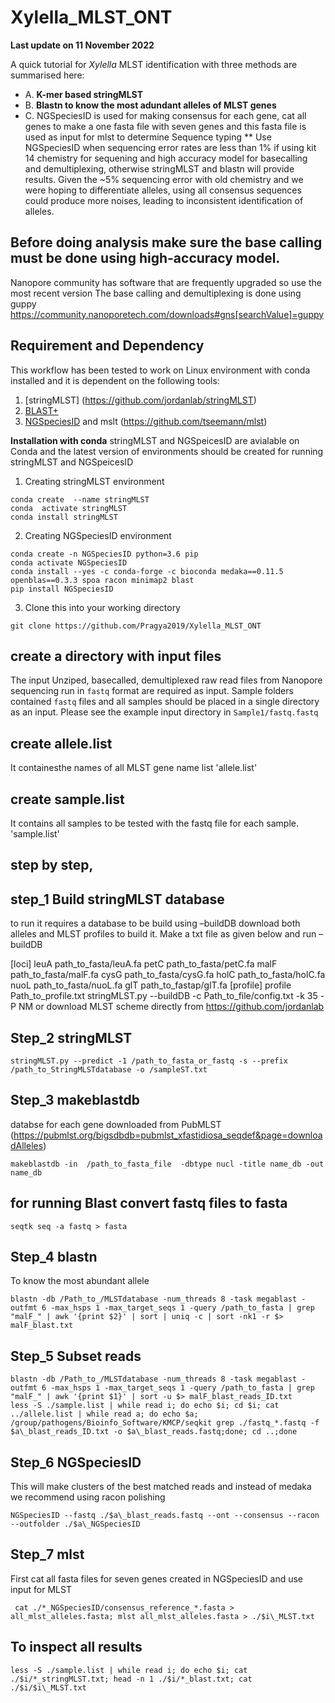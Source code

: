 # Xylella_MLST_ONT

**Last update on 11 November 2022**

A quick tutorial for *Xylella* MLST identification with three methods are summarised here:
- A. **K-mer based stringMLST**
- B. **Blastn to know the most adundant alleles of MLST genes**
- C. NGSpeciesID is used for making consensus for each gene, cat all genes to make a one fasta file with seven genes and this fasta file is used as input for mlst to determine Sequence typing **
Use NGSpeciesID when sequencing error rates are less than 1% if using kit 14 chemistry for sequening and high accuracy model for basecalling and demultiplexing, otherwise stringMLST and blastn will provide results. Given the ~5% sequencing error with old chemistry and we were hoping to differentiate alleles, using all consensus sequences could produce more noises, leading to inconsistent identification of alleles.  

## Before doing analysis make sure the base calling must be done using high-accuracy model. 
Nanopore community has software that are frequently upgraded so use the most recent version
The base calling and demultiplexing is done using guppy https://community.nanoporetech.com/downloads#gns[searchValue]=guppy

## Requirement and Dependency
This workflow has been tested to work on Linux environment with conda installed and it is dependent on the following tools:
1. [stringMLST] (https://github.com/jordanlab/stringMLST)
2. [BLAST+](https://www.ncbi.nlm.nih.gov/books/NBK279690/)
3. [NGSpeciesID](https://github.com/ksahlin/NGSpeciesID) and mslt (https://github.com/tseemann/mlst)

**Installation with conda**
stringMLST and NGSpeicesID are avialable on Conda and the latest version of environments should be created for running stringMLST and NGSpeicesID 

1. Creating stringMLST environment
```
conda create  --name stringMLST
conda  activate stringMLST
conda install stringMLST
```

2. Creating NGSpeciesID environment
```
conda create -n NGSpeciesID python=3.6 pip 
conda activate NGSpeciesID
conda install --yes -c conda-forge -c bioconda medaka==0.11.5 openblas==0.3.3 spoa racon minimap2 blast
pip install NGSpeciesID

```

3. Clone this into your working directory
```
git clone https://github.com/Pragya2019/Xylella_MLST_ONT
```



## create a directory with input files
The input Unziped, basecalled, demultiplexed raw read files from Nanopore sequencing run in `fastq` format are required as input. Sample folders contained `fastq` files and all samples should be placed in a single directory as an input. Please see the example input directory in `Sample1/fastq.fastq`
## create allele.list
It containesthe names of all MLST gene name list
'allele.list'

## create sample.list
It contains all samples to be tested with the fastq file for each sample. 
'sample.list'

## step by step, 
## step_1 Build stringMLST database

to run it requires a database to be build using –buildDB
download both alleles and MLST profiles to build it. Make a txt file as given below  and run –buildDB

[loci]
leuA  path_to_fasta/leuA.fa
petC path_to_fasta/petC.fa
malF path_to_fasta/malF.fa
cysG path_to_fasta/cysG.fa
holC path_to_fasta/holC.fa
nuoL path_to_fasta/nuoL.fa
glT path_to_fastap/glT.fa
[profile]
profile Path_to_profile.txt
stringMLST.py --buildDB -c Path_to_file/config.txt -k 35 -P NM
or download MLST scheme directly from https://github.com/jordanlab 

## Step_2 stringMLST
```
stringMLST.py --predict -1 /path_to_fasta_or_fastq -s --prefix /path_to_StringMLSTdatabase -o /sampleST.txt

```
## Step_3 makeblastdb 
 
databse for each gene downloaded from PubMLST (https://pubmlst.org/bigsdbdb=pubmlst_xfastidiosa_seqdef&page=downloadAlleles)
```
makeblastdb -in  /path_to_fasta_file  -dbtype nucl -title name_db -out name_db
```
## for running Blast convert fastq files to fasta
```
seqtk seq -a fastq > fasta
```
## Step_4 blastn
To know the most abundant allele
```
blastn -db /Path_to_/MLSTdatabase -num_threads 8 -task megablast -outfmt 6 -max_hsps 1 -max_target_seqs 1 -query /path_to_fasta | grep "malF_" | awk '{print $2}' | sort | uniq -c | sort -nk1 -r $> malF_blast.txt
```
## Step_5 Subset reads
```
blastn -db /Path_to_/MLSTdatabase -num_threads 8 -task megablast -outfmt 6 -max_hsps 1 -max_target_seqs 1 -query /path_to_fasta | grep "malF_" | awk '{print $1}' | sort -u $> malF_blast_reads_ID.txt
less -S ./sample.list | while read i; do echo $i; cd $i; cat ../allele.list | while read a; do echo $a; /group/pathogens/Bioinfo_Software/KMCP/seqkit grep ./fastq_*.fastq -f $a\_blast_reads_ID.txt -o $a\_blast_reads.fastq;done; cd ..;done
```
## Step_6 NGSpeciesID
This will make clusters of the best matched reads and instead of medaka we recommend using racon polishing
```
NGSpeciesID --fastq ./$a\_blast_reads.fastq --ont --consensus --racon --outfolder ./$a\_NGSpeciesID
```
## Step_7 mlst
First cat all fasta files for seven genes created in NGSpeciesID and use input for MLST 
```
 cat ./*_NGSpeciesID/consensus_reference_*.fasta > all_mlst_alleles.fasta; mlst all_mlst_alleles.fasta > ./$i\_MLST.txt
 ```
 ## To inspect all results
 ```
less -S ./sample.list | while read i; do echo $i; cat ./$i/*_stringMLST.txt; head -n 1 ./$i/*_blast.txt; cat ./$i/$i\_MLST.txt
```
